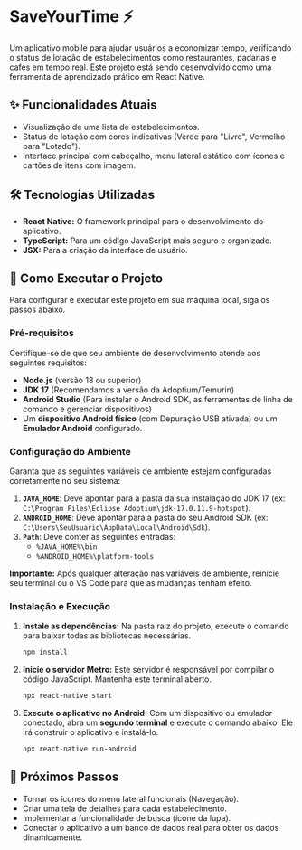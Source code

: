 # SaveYourTime ⚡

Um aplicativo mobile para ajudar usuários a economizar tempo, verificando o status de lotação de estabelecimentos como restaurantes, padarias e cafés em tempo real. Este projeto está sendo desenvolvido como uma ferramenta de aprendizado prático em React Native.

## ✨ Funcionalidades Atuais

- Visualização de uma lista de estabelecimentos.
- Status de lotação com cores indicativas (Verde para "Livre", Vermelho para "Lotado").
- Interface principal com cabeçalho, menu lateral estático com ícones e cartões de itens com imagem.

## 🛠️ Tecnologias Utilizadas

- **React Native:** O framework principal para o desenvolvimento do aplicativo.
- **TypeScript:** Para um código JavaScript mais seguro e organizado.
- **JSX:** Para a criação da interface de usuário.

## 🚀 Como Executar o Projeto

Para configurar e executar este projeto em sua máquina local, siga os passos abaixo.

### Pré-requisitos

Certifique-se de que seu ambiente de desenvolvimento atende aos seguintes requisitos:
- **Node.js** (versão 18 ou superior)
- **JDK 17** (Recomendamos a versão da Adoptium/Temurin)
- **Android Studio** (Para instalar o Android SDK, as ferramentas de linha de comando e gerenciar dispositivos)
- Um **dispositivo Android físico** (com Depuração USB ativada) ou um **Emulador Android** configurado.

### Configuração do Ambiente

Garanta que as seguintes variáveis de ambiente estejam configuradas corretamente no seu sistema:

1.  **`JAVA_HOME`**: Deve apontar para a pasta da sua instalação do JDK 17 (ex: `C:\Program Files\Eclipse Adoptium\jdk-17.0.11.9-hotspot`).
2.  **`ANDROID_HOME`**: Deve apontar para a pasta do seu Android SDK (ex: `C:\Users\SeuUsuario\AppData\Local\Android\Sdk`).
3.  **`Path`**: Deve conter as seguintes entradas:
    - `%JAVA_HOME%\bin`
    - `%ANDROID_HOME%\platform-tools`

**Importante:** Após qualquer alteração nas variáveis de ambiente, reinicie seu terminal ou o VS Code para que as mudanças tenham efeito.

### Instalação e Execução

1.  **Instale as dependências:**
    Na pasta raiz do projeto, execute o comando para baixar todas as bibliotecas necessárias.
    ```bash
    npm install
    ```

2.  **Inicie o servidor Metro:**
    Este servidor é responsável por compilar o código JavaScript. Mantenha este terminal aberto.
    ```bash
    npx react-native start
    ```

3.  **Execute o aplicativo no Android:**
    Com um dispositivo ou emulador conectado, abra um **segundo terminal** e execute o comando abaixo. Ele irá construir o aplicativo e instalá-lo.
    ```bash
    npx react-native run-android
    ```

## 🎯 Próximos Passos

- Tornar os ícones do menu lateral funcionais (Navegação).
- Criar uma tela de detalhes para cada estabelecimento.
- Implementar a funcionalidade de busca (ícone da lupa).
- Conectar o aplicativo a um banco de dados real para obter os dados dinamicamente.
